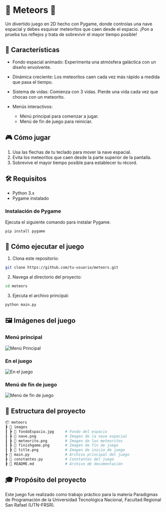 # 🚀 Meteors 🌌

Un divertido juego en 2D hecho con Pygame, donde controlas una nave espacial y debes esquivar meteoritos que caen desde el espacio. ¡Pon a prueba tus reflejos y trata de sobrevivir el mayor tiempo posible!

## 📜 Características

- Fondo espacial animado: Experimenta una atmósfera galáctica con un diseño envolvente.
- Dinámica creciente: Los meteoritos caen cada vez más rápido a medida que pasa el tiempo.
- Sistema de vidas: Comienza con 3 vidas. Pierde una vida cada vez que chocas con un meteorito.
- Menús interactivos:

  - Menú principal para comenzar a jugar.
  - Menú de fin de juego para reiniciar.

## 🎮 Cómo jugar
1. Usa las flechas de tu teclado para mover la nave espacial.
2. Evita los meteoritos que caen desde la parte superior de la pantalla.
3. Sobrevive el mayor tiempo posible para establecer tu récord.

## 🛠️ Requisitos
- Python 3.x
- Pygame instalado
### Instalación de Pygame
Ejecuta el siguiente comando para instalar Pygame.
```bash
pip install pygame
```

## 🚀 Cómo ejecutar el juego
1. Clona este repositorio:
```bash
git clone https://github.com/tu-usuario/meteors.git
```
2. Navega al directorio del proyecto:
```bash
cd meteors
```
3. Ejecuta el archivo principal:
```bash
python main.py
```

## 🖼️ Imágenes del juego
### Menú principal

![Menú Principal](https://res.cloudinary.com/dyzoubfmd/image/upload/v1731695061/imgReadme/Captura_de_pantalla_de_2024-11-15_15-16-18_ovaugy.png)


### En el juego

![En el juego](https://res.cloudinary.com/dyzoubfmd/image/upload/v1731695068/imgReadme/Captura_de_pantalla_de_2024-11-15_15-19-44_x7gj3y.png)


### Menú de fin de juego

![Menú de fin de juego](https://res.cloudinary.com/dyzoubfmd/image/upload/v1731695076/imgReadme/Captura_de_pantalla_de_2024-11-15_15-16-49_qymphs.png)

## 📂 Estructura del proyecto
```bash
📦 meteors
┣ 📂 images
┃ ┣ 📄 fondoEspacio.jpg     # Fondo del espacio
┃ ┣ 📄 nave.png             # Imagen de la nave espacial
┃ ┣ 📄 meteorito.png        # Imagen de los meteoritos
┃ ┣ 📄 finishgame.png       # Imagen de fin de juego
┃ ┣ 📄 title.png            # Imagen de inicio de juego
┣ 📄 main.py                # Archivo principal del juego
┣ 📄 constantes.py          # Constantes del juego
┣ 📄 README.md              # Archivo de documentación

```

## 🎓 Propósito del proyecto
Este juego fue realizado como trabajo práctico para la materia Paradigmas de Programación de la Universidad Tecnológica Nacional, Facultad Regional San Rafael (UTN-FRSR).
